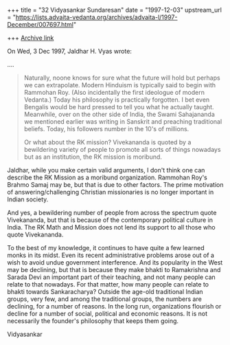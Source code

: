 +++
title = "32 Vidyasankar Sundaresan"
date = "1997-12-03"
upstream_url = "https://lists.advaita-vedanta.org/archives/advaita-l/1997-December/007697.html"

+++
[Archive link](https://lists.advaita-vedanta.org/archives/advaita-l/1997-December/007697.html)

On Wed, 3 Dec 1997, Jaldhar H. Vyas wrote:

....

> Naturally, noone knows for sure what the future will hold but perhaps we
> can extrapolate.  Modern Hinduism is typically said to begin with Rammohan
> Roy.  (Also incidentally the first ideologue of modern Vedanta.)  Today
> his philosophy is practically forgotten.  I bet even Bengalis would be
> hard pressed to tell you what he actually taught.  Meanwhile, over on the
> other side of India, the Swami Sahajananda we mentioned earlier was
> writing in Sanskrit and preaching traditional beliefs.  Today, his
> followers number in the 10's of millions.
>
> Or what about the RK mission?  Vivekananda is quoted by a bewildering
> variety of people to promote all sorts of things nowadays but as an
> institution, the RK mission is moribund.

Jaldhar, while you make certain valid arguments, I don't think one can
describe the RK Mission as a moribund organization. Rammohan Roy's Brahmo
Samaj may be, but that is due to other factors. The prime motivation of
answering/challenging Christian missionaries is no longer important in
Indian society.

And yes, a bewildering number of people from across the spectrum quote
Vivekananda, but that is because of the contemporary political culture in
India. The RK Math and Mission does not lend its support to all those who
quote Vivekananda.

To the best of my knowledge, it continues to have quite a few learned
monks in its midst. Even its recent administrative problems arose out of a
wish to avoid undue government interference. And its popularity in the
West may be declining, but that is because they make bhakti to Ramakrishna
and Sarada Devi an important part of their teaching, and not many people
can relate to that nowadays. For that matter, how many people can relate
to bhakti towards Sankaracharya? Outside the age-old traditional Indian
groups, very few, and among the traditional groups, the numbers are
declining, for a number of reasons. In the long run, organizations
flourish or decline for a number of social, political and economic
reasons. It is not necessarily the founder's philosophy that keeps them
going.

Vidyasankar

